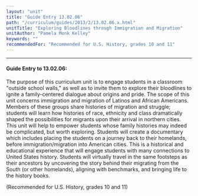 ```yaml
---
layout: "unit"
title: "Guide Entry 13.02.06"
path: "/curriculum/guides/2013/2/13.02.06.x.html"
unitTitle: "Exploring Bloodlines through Immigration and Migration"
unitAuthor: "Pamela Monk Kelley"
keywords: ""
recommendedFor: "Recommended for U.S. History, grades 10 and 11"
---
```

<body>
<hr/>
 <h4>
  Guide Entry to 13.02.06:
 </h4>
 <p>
  The purpose of this curriculum unit is to engage students in a classroom "outside school walls," as well as to invite them to explore their bloodlines to ignite a family-centered dialogue about origins and pride. The scope of this unit concerns immigration and migration of Latinos and African Americans. Members of these groups share histories of migration and struggle; students will learn how histories of race, ethnicity and class dramatically shaped the possibilities for migrants upon their arrival in northern cities. This unit will help to empower students whose family histories may indeed be complicated, but worth exploring. Students will create a documentary which includes placing the students on a journey back to their homelands, before immigration/migration into American cities. This is a historical and educational experience that will engage students with many connections to United States history. Students will virtually travel in the same footsteps as their ancestors by uncovering the story behind their migrating from the South (or other homelands), aligning with benchmarks, and bringing life to the history books.
 </p>
<p>
  (Recommended for U.S. History, grades 10 and 11)
 </p>


</body>